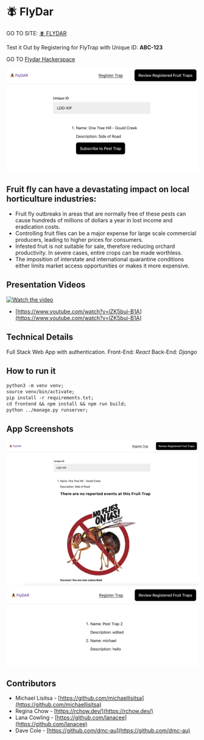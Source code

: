 # 🪰 FlyDar

GO TO SITE:
[🪰 FLYDAR](https://flydar.herokuapp.com/)

Test it Out by Registering for FlyTrap with Unique ID: **ABC-123**

GO TO [Flydar Hackerspace](https://hackerspace.govhack.org/projects/flydar)

![Readme](docs/RegisterFruitTrap.png)

## Fruit fly can have a devastating impact on local horticulture industries:

- Fruit fly outbreaks in areas that are normally free of these pests can cause hundreds of millions of dollars a year in lost income and eradication costs.
- Controlling fruit flies can be a major expense for large scale commercial producers, leading to higher prices for consumers.
- Infested fruit is not suitable for sale, therefore reducing orchard productivity. In severe cases, entire crops can be made worthless.
- The imposition of interstate and international quarantine conditions either limits market access opportunities or makes it more expensive.

## Presentation Videos

[![Watch the video](https://img.youtube.com/vi/lZK5bui-B1A/maxresdefault.jpg)](https://www.youtube.com/watch?v=lZK5bui-B1A)

- [https://www.youtube.com/watch?v=lZK5bui-B1A](https://www.youtube.com/watch?v=lZK5bui-B1A)

## Technical Details

Full Stack Web App with authentication.
Front-End: _React_
Back-End: _Django_

## How to run it

```
python3 -m venv venv;
source venv/bin/activate;
pip install -r requirements.txt;
cd frontend && npm install && npm run build;
python ../manage.py runserver;
```

## App Screenshots

![Readme](docs/CheckIfFound.png)
![Readme](docs/ReviewRegistered.png)

## Contributors

- Michael Lisitsa - [https://github.com/michaellisitsa](https://github.com/michaellisitsa)
- Regina Chow - [https://rchow.dev/](https://rchow.dev/)
- Lana Cowling - [https://github.com/lanacee](https://github.com/lanacee)
- Dave Cole - [https://github.com/dmc-au](https://github.com/dmc-au)
